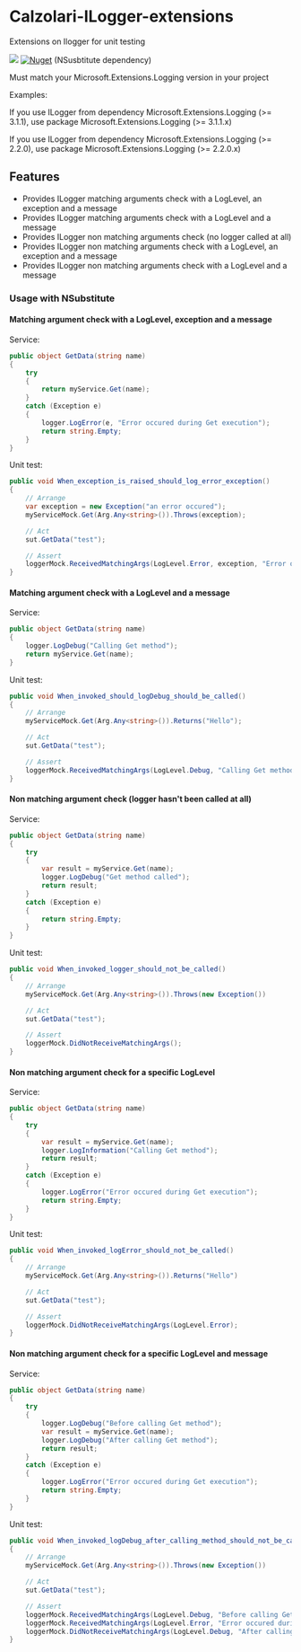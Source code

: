 # Calzolari-ILogger-extensions
Extensions on Ilogger for unit testing

![](https://github.com/AnthonyGiretti/Calzolari-ILogger-extensions/workflows/dotnetcore/badge.svg)
[![Nuget](https://img.shields.io/nuget/v/Calzolari.ILogger.Extensions.NSusbtitute)](https://www.nuget.org/packages/Calzolari.ILogger.Extensions.NSusbtitute/) (NSusbtitute dependency)

Must match your Microsoft.Extensions.Logging version in your project

Examples: 

If you use ILogger from dependency Microsoft.Extensions.Logging (>= 3.1.1), use package Microsoft.Extensions.Logging (>= 3.1.1.x)

If you use ILogger from dependency Microsoft.Extensions.Logging (>= 2.2.0), use package Microsoft.Extensions.Logging (>= 2.2.0.x)

## Features

- Provides ILogger matching arguments check with a LogLevel, an exception and a message
- Provides ILogger matching arguments check with a LogLevel and a message
- Provides ILogger non matching arguments check (no logger called at all)
- Provides ILogger non matching arguments check with a LogLevel, an exception and a message
- Provides ILogger non matching arguments check with a LogLevel and a message

### Usage with NSubstitute

#### Matching argument check with a LogLevel, exception and a message

Service:
```csharp
public object GetData(string name)
{
    try 
    {
        return myService.Get(name);
    }
    catch (Exception e)
    {
        logger.LogError(e, "Error occured during Get execution");
        return string.Empty;
    }
}
```

Unit test:
```csharp
public void When_exception_is_raised_should_log_error_exception()
{
    // Arrange
    var exception = new Exception("an error occured");
    myServiceMock.Get(Arg.Any<string>()).Throws(exception);

    // Act
    sut.GetData("test");

    // Assert
    loggerMock.ReceivedMatchingArgs(LogLevel.Error, exception, "Error occured during Get execution");
}
```

#### Matching argument check with a LogLevel and a message

Service:
```csharp
public object GetData(string name)
{
    logger.LogDebug("Calling Get method");
    return myService.Get(name);
}
```

Unit test:
```csharp
public void When_invoked_should_logDebug_should_be_called()
{
    // Arrange
    myServiceMock.Get(Arg.Any<string>()).Returns("Hello");

    // Act
    sut.GetData("test");

    // Assert
    loggerMock.ReceivedMatchingArgs(LogLevel.Debug, "Calling Get method");
}
```
#### Non matching argument check (logger hasn't been called at all)

Service:
```csharp
public object GetData(string name)
{
    try
    {
        var result = myService.Get(name);
        logger.LogDebug("Get method called");
        return result;
    }
    catch (Exception e)
    {
        return string.Empty;
    }
}
```

Unit test:
```csharp
public void When_invoked_logger_should_not_be_called()
{
    // Arrange
    myServiceMock.Get(Arg.Any<string>()).Throws(new Exception())

    // Act
    sut.GetData("test");

    // Assert
    loggerMock.DidNotReceiveMatchingArgs();
}
```
#### Non matching argument check for a specific LogLevel

Service:
```csharp
public object GetData(string name)
{
    try
    {
        var result = myService.Get(name);
        logger.LogInformation("Calling Get method");
        return result;
    }
    catch (Exception e)
    {
        logger.LogError("Error occured during Get execution");
        return string.Empty;
    }
}
```

Unit test:
```csharp
public void When_invoked_logError_should_not_be_called()
{
    // Arrange
    myServiceMock.Get(Arg.Any<string>()).Returns("Hello")

    // Act
    sut.GetData("test");

    // Assert
    loggerMock.DidNotReceiveMatchingArgs(LogLevel.Error);
}
```

#### Non matching argument check for a specific LogLevel and message

Service:
```csharp
public object GetData(string name)
{
    try
    {
        logger.LogDebug("Before calling Get method");
        var result = myService.Get(name);
        logger.LogDebug("After calling Get method");
        return result;
    }
    catch (Exception e)
    {
        logger.LogError("Error occured during Get execution");
        return string.Empty;
    }
}
```

Unit test:
```csharp
public void When_invoked_logDebug_after_calling_method_should_not_be_called()
{
    // Arrange
    myServiceMock.Get(Arg.Any<string>()).Throws(new Exception())

    // Act
    sut.GetData("test");

    // Assert
    loggerMock.ReceivedMatchingArgs(LogLevel.Debug, "Before calling Get method");
    loggerMock.ReceivedMatchingArgs(LogLevel.Error, "Error occured during Get execution");
    loggerMock.DidNotReceiveMatchingArgs(LogLevel.Debug, "After calling Get method");
}
```
